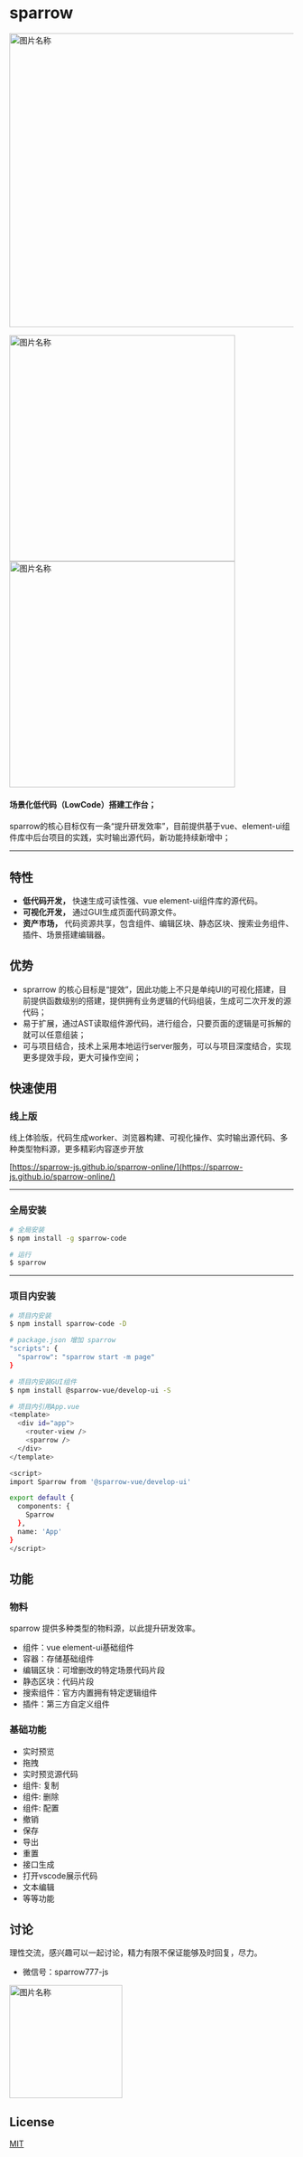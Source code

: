 # sparrow

 <img src="https://unpkg.com/@sparrow-vue/images@1.0.18/assets/anim1.gif"  width = "520"  alt="图片名称" align="center" >

<img src="https://p3-juejin.byteimg.com/tos-cn-i-k3u1fbpfcp/6e8640213efb453a8177a959e24f7da1~tplv-k3u1fbpfcp-watermark.image" width = "400"  alt="图片名称" align="center" /><img src="https://p6-juejin.byteimg.com/tos-cn-i-k3u1fbpfcp/6db9f5bff2414c958fd0b8862e489810~tplv-k3u1fbpfcp-watermark.image" width = "400"  alt="图片名称" align="center" />

#### 场景化低代码（LowCode）搭建工作台；

sparrow的核心目标仅有一条“提升研发效率”，目前提供基于vue、element-ui组件库中后台项目的实践，实时输出源代码，新功能持续新增中；

---
## 特性

- **低代码开发，**  快速生成可读性强、vue element-ui组件库的源代码。
- **可视化开发，**  通过GUI生成页面代码源文件。
- **资产市场，**  代码资源共享，包含组件、编辑区块、静态区块、搜索业务组件、插件、场景搭建编辑器。

## 优势
- sprarrow 的核心目标是“提效”，因此功能上不只是单纯UI的可视化搭建，目前提供函数级别的搭建，提供拥有业务逻辑的代码组装，生成可二次开发的源代码；
- 易于扩展，通过AST读取组件源代码，进行组合，只要页面的逻辑是可拆解的就可以任意组装；
- 可与项目结合，技术上采用本地运行server服务，可以与项目深度结合，实现更多提效手段，更大可操作空间；


## 快速使用

### 线上版
线上体验版，代码生成worker、浏览器构建、可视化操作、实时输出源代码、多种类型物料源，更多精彩内容逐步开放

[https://sparrow-js.github.io/sparrow-online/](https://sparrow-js.github.io/sparrow-online/)

---

### 全局安装

```bash
# 全局安装
$ npm install -g sparrow-code

# 运行
$ sparrow
```
---

### 项目内安装

```bash
# 项目内安装
$ npm install sparrow-code -D

# package.json 增加 sparrow
"scripts": {
  "sparrow": "sparrow start -m page"
}

# 项目内安装GUI组件
$ npm install @sparrow-vue/develop-ui -S

# 项目内引用App.vue
<template>
  <div id="app">
    <router-view />
    <sparrow />
  </div>
</template>

<script>
import Sparrow from '@sparrow-vue/develop-ui'

export default {
  components: {
    Sparrow
  },
  name: 'App'
}
</script>


```

## 功能

### 物料
sparrow 提供多种类型的物料源，以此提升研发效率。
-  组件：vue element-ui基础组件
-  容器：存储基础组件
-  编辑区块：可增删改的特定场景代码片段
-  静态区块：代码片段
-  搜索组件：官方内置拥有特定逻辑组件
-  插件：第三方自定义组件

### 基础功能
- 实时预览
- 拖拽
- 实时预览源代码
- 组件: 复制
- 组件: 删除
- 组件: 配置
- 撤销
- 保存
- 导出
- 重置
- 接口生成
- 打开vscode展示代码
- 文本编辑
- 等等功能

## 讨论
理性交流，感兴趣可以一起讨论，精力有限不保证能够及时回复，尽力。
- 微信号：sparrow777-js

<img src="https://unpkg.com/@sparrow-vue/images@1.0.29/assets/WechatIMG613.jpeg" width = "200"  alt="图片名称" align="center" />


## License
[MIT](http://opensource.org/licenses/MIT)